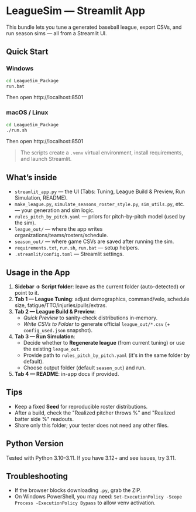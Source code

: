 # LeagueSim — Streamlit App

This bundle lets you tune a generated baseball league, export CSVs, and run season sims — all from a Streamlit UI.

## Quick Start

### Windows
```bat
cd LeagueSim_Package
run.bat
```
Then open http://localhost:8501

### macOS / Linux
```bash
cd LeagueSim_Package
./run.sh
```
Then open http://localhost:8501

> The scripts create a `.venv` virtual environment, install requirements, and launch Streamlit.

## What’s inside

- `streamlit_app.py` — the UI (Tabs: Tuning, League Build & Preview, Run Simulation, README).
- `make_league.py`, `simulate_seasons_roster_style.py`, `sim_utils.py`, etc. — your generation and sim logic.
- `rules_pitch_by_pitch.yaml` — priors for pitch-by-pitch model (used by the sim).
- `league_out/` — where the app writes organizations/teams/rosters/schedule.
- `season_out/` — where game CSVs are saved after running the sim.
- `requirements.txt`, `run.sh`, `run.bat` — setup helpers.
- `.streamlit/config.toml` — Streamlit settings.

## Usage in the App

1. **Sidebar → Script folder**: leave as the current folder (auto-detected) or point to it.
2. **Tab 1 — League Tuning**: adjust demographics, command/velo, schedule size, fatigue/TTO/injuries/pulls/extras.
3. **Tab 2 — League Build & Preview**:
   - *Quick Preview* to sanity-check distributions in-memory.
   - *Write CSVs to Folder* to generate official `league_out/*.csv` (+ `config_used.json` snapshot).
4. **Tab 3 — Run Simulation**:
   - Decide whether to **Regenerate league** (from current tuning) or use the existing `league_out`.
   - Provide path to `rules_pitch_by_pitch.yaml` (it's in the same folder by default).
   - Choose output folder (default `season_out`) and run.
5. **Tab 4 — README**: in-app docs if provided.

## Tips

- Keep a fixed **Seed** for reproducible roster distributions.
- After a build, check the "Realized pitcher throws %" and "Realized batter side %" readouts.
- Share only this folder; your tester does not need any other files.

## Python Version

Tested with Python 3.10–3.11. If you have 3.12+ and see issues, try 3.11.

## Troubleshooting

- If the browser blocks downloading `.py`, grab the ZIP.
- On Windows PowerShell, you may need: `Set-ExecutionPolicy -Scope Process -ExecutionPolicy Bypass` to allow venv activation.

